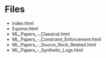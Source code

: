 # Files

- index.html
- Equinor.html
- ML_Papers_-_Classical.html
- ML_Papers_-_Constraint_Enforcement.html
- ML_Papers_-_Source_Rock_Related.html
- ML_Papers_-_Synthetic_Logs.html

